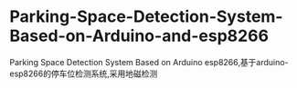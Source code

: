 # Parking-Space-Detection-System-Based-on-Arduino-and-esp8266
Parking Space Detection System Based on Arduino esp8266,基于arduino-esp8266的停车位检测系统,采用地磁检测
